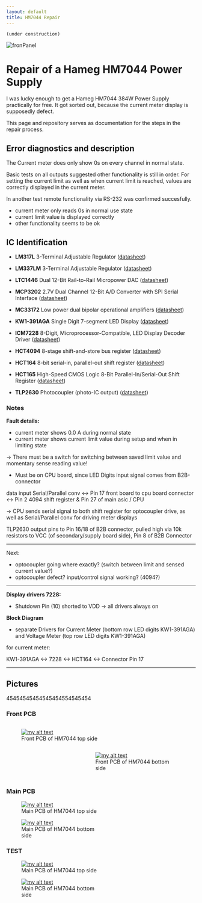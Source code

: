```yaml
---
layout: default
title: HM7044 Repair
---
```



```
(under construction)
```


![fronPanel](./pics/hm7044.jpg)

# Repair of a Hameg HM7044 Power Supply

I was lucky enough to get a Hameg HM7044 384W Power Supply practically for free. It got sorted out, because the current meter display is supposedly defect.

This page and repository serves as documentation for the steps in the repair process.

## Error diagnostics and description

The Current meter does only show 0s on every channel in normal state.

Basic tests on all outputs suggested other functionality is still in order. For setting the current limit as well as when current limit is reached, values are correctly displayed in the current meter. 

In another test remote functionality via RS-232 was confirmed succesfully.


- current meter only reads 0s in normal use state
- current limit value is displayed correctly
- other functionality seems to be ok


## IC Identification

- **LM317L** 3-Terminal Adjustable Regulator
([datasheet](https://www.ti.com/lit/ds/symlink/lm317l.pdf?ts=1596796656076&ref_url=https%253A%252F%252Fwww.google.com%252F))

- **LM337LM** 3-Terminal Adjustable Regulator
([datasheet](https://www.ti.com/lit/ds/symlink/lm337l.pdf?ts=1596795119863&ref_url=https%253A%252F%252Fwww.google.com%252F))


- **LTC1446** Dual 12-Bit Rail-to-Rail Micropower DAC ([datasheet](https://www.analog.com/media/en/technical-documentation/data-sheets/1446fa.pdf)) 

- **MCP3202** 2.7V Dual Channel 12-Bit A/D Converter
with SPI Serial Interface ([datasheet](https://asset.conrad.com/media10/add/160267/c1/-/en/001083119DS01/datenblatt-1083119-microchip-technology-mcp3202-bisn-datenerfassungs-ic-analog-digital-wandler-adc-extern-soic-8-n.pdf))

- **MC33172** Low power dual bipolar operational amplifiers ([datasheet](https://www.st.com/resource/en/datasheet/mc33172.pdf))



- **KW1-391AGA** Single Digit 7-segment LED Display ([datasheet](https://www.luckylight.cn/media/component/data-sheet/KW1-391AGA.pdf))

- **ICM7228** 8-Digit, Microprocessor-Compatible, LED Display Decoder Driver ([datasheet](https://www.renesas.com/cn/en/www/doc/datasheet/icm7228.pdf))

- **HCT4094** 8-stage shift-and-store bus register ([datasheet](https://assets.nexperia.com/documents/data-sheet/74HC_HCT4094.pdf))

- **HCT164** 8-bit serial-in, parallel-out shift register ([datasheet](https://assets.nexperia.com/documents/data-sheet/74HC_HCT164.pdf))

- **HCT165** High-Speed CMOS Logic 8-Bit Parallel-In/Serial-Out Shift Register ([datasheet](https://www.ti.com/lit/ds/schs156c/schs156c.pdf?ts=1596879013114&ref_url=https%253A%252F%252Fwww.google.com%252F))

- **TLP2630** Photocoupler (photo-IC output) ([datasheet](https://toshiba.semicon-storage.com/eu/semiconductor/product/optoelectronics/detail.TLP2630.html))







### Notes

**Fault details:**
- current meter shows 0.0 A during normal state
- current meter shows current limit value during setup and when in limiting state

-> There must be a switch for switching between saved limit value and momentary sense reading value!

- Must be on CPU board, since LED Digits input signal comes from B2B-connector

data input Serial/Parallel conv <-> Pin 17 front board to cpu board connector <-> Pin 2 4094 shift register & Pin 27 of main asic / CPU

-> CPU sends serial signal to both shift register for optocoupler drive, as well as Serial/Parallel conv for driving meter displays

TLP2630 output pins to Pin 16/18 of B2B connector, pulled high via 10k resistors to VCC (of secondary/supply board side), Pin 8 of B2B Connector


___
Next:

- optocoupler going where exactly? (switch between limit and sensed current value?)
- optocoupler defect? input/control signal working? (4094?)


___




**Display drivers 7228:**
- Shutdown Pin (10) shorted to VDD -> all drivers always on


**Block Diagram**
- separate Drivers for Current Meter (bottom row LED digits KW1-391AGA) and Voltage Meter (top row LED digits KW1-391AGA)

for current meter:

KW1-391AGA <-> 7228 <-> HCT164 <-> Connector Pin 17


___


## Pictures
45454545454545454554545454

### Front PCB

<div style="clear:both">
<p>
<figure style="float:left; vertical-align:bottom; width:45%">
<a href="https://github.com/BorisJung/HM7044/blob/master/Pics/front_top.jpg?raw=true" target="_blank">
<img src="https://github.com/BorisJung/HM7044/blob/master/Pics/front_top.jpg?raw=true" alt="my alt text" /></a><br>
<figcaption style="text-align:left">Front PCB of HM7044 top side</figcaption>
</figure>

<figure style="float:right; vertical-align:bottom; width:45%">
<a href="https://github.com/BorisJung/HM7044/blob/master/Pics/front_bottom.jpg?raw=true" target="_blank">
<img src="https://github.com/BorisJung/HM7044/blob/master/Pics/front_bottom.jpg?raw=true" alt="my alt text" /></a><br>
<figcaption style="text-align:left">Front PCB of HM7044 bottom side</figcaption><br>
</figure>
</p>
</div>  <br><br>  <br><br>  <br><br>  <br><br>


### Main PCB  


<div style="clear:both">
<p>
<figure style="align:left; vertical-align:bottom; width:44%">
<a href="https://github.com/BorisJung/HM7044/blob/master/Pics/top.jpg?raw=true" target="_blank">
<img src="https://github.com/BorisJung/HM7044/blob/master/Pics/top.jpg?raw=true" alt="my alt text" /></a><br>
<figcaption style="text-align:left">Main PCB of HM7044 top side</figcaption>
</figure>

<figure style="align:right; vertical-align:bottom; width:44%">
<a href="https://github.com/BorisJung/HM7044/blob/master/Pics/bottom.jpg?raw=true" target="_blank">
<img src="https://github.com/BorisJung/HM7044/blob/master/Pics/bottom.jpg?raw=true" alt="my alt text" /></a><br>
<figcaption style="text-align:left">Main PCB of HM7044 bottom side</figcaption>
</figure>
</p>
</div>



### TEST  


<div style="clear:both">
<p>
<figure style="align:right; width:44%">
<a href="https://github.com/BorisJung/HM7044/blob/master/Pics/top.jpg?raw=true" target="_blank">
<img src="https://github.com/BorisJung/HM7044/blob/master/Pics/top.jpg?raw=true" alt="my alt text" /></a><br>
<figcaption style="text-align:left">Main PCB of HM7044 top side</figcaption>
</figure>

<figure style="align:left; width:44%">
<a href="https://github.com/BorisJung/HM7044/blob/master/Pics/bottom.jpg?raw=true" target="_blank">
<img src="https://github.com/BorisJung/HM7044/blob/master/Pics/bottom.jpg?raw=true" alt="my alt text" /></a><br>
<figcaption style="text-align:left">Main PCB of HM7044 bottom side</figcaption>
</figure>
</p>
</div>

